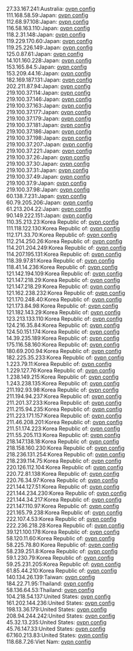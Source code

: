 27.33.167.241:Australia: [ovpn config](vpn/27_33_167_241.ovpn)  
111.168.58.59:Japan: [ovpn config](vpn/111_168_58_59.ovpn)  
112.68.97.108:Japan: [ovpn config](vpn/112_68_97_108.ovpn)  
116.58.163.110:Japan: [ovpn config](vpn/116_58_163_110.ovpn)  
118.2.31.148:Japan: [ovpn config](vpn/118_2_31_148.ovpn)  
119.229.170.60:Japan: [ovpn config](vpn/119_229_170_60.ovpn)  
119.25.226.149:Japan: [ovpn config](vpn/119_25_226_149.ovpn)  
125.0.87.61:Japan: [ovpn config](vpn/125_0_87_61.ovpn)  
14.101.160.228:Japan: [ovpn config](vpn/14_101_160_228.ovpn)  
153.165.84.5:Japan: [ovpn config](vpn/153_165_84_5.ovpn)  
153.209.44.16:Japan: [ovpn config](vpn/153_209_44_16.ovpn)  
182.169.187.131:Japan: [ovpn config](vpn/182_169_187_131.ovpn)  
202.211.87.94:Japan: [ovpn config](vpn/202_211_87_94.ovpn)  
219.100.37.114:Japan: [ovpn config](vpn/219_100_37_114.ovpn)  
219.100.37.146:Japan: [ovpn config](vpn/219_100_37_146.ovpn)  
219.100.37.163:Japan: [ovpn config](vpn/219_100_37_163.ovpn)  
219.100.37.177:Japan: [ovpn config](vpn/219_100_37_177.ovpn)  
219.100.37.179:Japan: [ovpn config](vpn/219_100_37_179.ovpn)  
219.100.37.181:Japan: [ovpn config](vpn/219_100_37_181.ovpn)  
219.100.37.186:Japan: [ovpn config](vpn/219_100_37_186.ovpn)  
219.100.37.198:Japan: [ovpn config](vpn/219_100_37_198.ovpn)  
219.100.37.207:Japan: [ovpn config](vpn/219_100_37_207.ovpn)  
219.100.37.221:Japan: [ovpn config](vpn/219_100_37_221.ovpn)  
219.100.37.26:Japan: [ovpn config](vpn/219_100_37_26.ovpn)  
219.100.37.30:Japan: [ovpn config](vpn/219_100_37_30.ovpn)  
219.100.37.31:Japan: [ovpn config](vpn/219_100_37_31.ovpn)  
219.100.37.49:Japan: [ovpn config](vpn/219_100_37_49.ovpn)  
219.100.37.9:Japan: [ovpn config](vpn/219_100_37_9.ovpn)  
219.100.37.98:Japan: [ovpn config](vpn/219_100_37_98.ovpn)  
60.138.7.231:Japan: [ovpn config](vpn/60_138_7_231.ovpn)  
60.79.205.206:Japan: [ovpn config](vpn/60_79_205_206.ovpn)  
61.213.204.22:Japan: [ovpn config](vpn/61_213_204_22.ovpn)  
90.149.222.151:Japan: [ovpn config](vpn/90_149_222_151.ovpn)  
110.35.213.23:Korea Republic of: [ovpn config](vpn/110_35_213_23.ovpn)  
111.118.122.130:Korea Republic of: [ovpn config](vpn/111_118_122_130.ovpn)  
112.171.33.70:Korea Republic of: [ovpn config](vpn/112_171_33_70.ovpn)  
112.214.250.26:Korea Republic of: [ovpn config](vpn/112_214_250_26.ovpn)  
114.201.204.249:Korea Republic of: [ovpn config](vpn/114_201_204_249.ovpn)  
114.207.195.131:Korea Republic of: [ovpn config](vpn/114_207_195_131.ovpn)  
118.39.97.81:Korea Republic of: [ovpn config](vpn/118_39_97_81.ovpn)  
118.41.14.236:Korea Republic of: [ovpn config](vpn/118_41_14_236.ovpn)  
121.142.194.109:Korea Republic of: [ovpn config](vpn/121_142_194_109.ovpn)  
121.147.218.29:Korea Republic of: [ovpn config](vpn/121_147_218_29.ovpn)  
121.147.218.29:Korea Republic of: [ovpn config](vpn/121_147_218_29.ovpn)  
121.162.238.232:Korea Republic of: [ovpn config](vpn/121_162_238_232.ovpn)  
121.170.248.40:Korea Republic of: [ovpn config](vpn/121_170_248_40.ovpn)  
121.173.84.98:Korea Republic of: [ovpn config](vpn/121_173_84_98.ovpn)  
121.182.143.29:Korea Republic of: [ovpn config](vpn/121_182_143_29.ovpn)  
123.213.133.110:Korea Republic of: [ovpn config](vpn/123_213_133_110.ovpn)  
124.216.35.84:Korea Republic of: [ovpn config](vpn/124_216_35_84.ovpn)  
124.50.151.174:Korea Republic of: [ovpn config](vpn/124_50_151_174.ovpn)  
14.39.235.189:Korea Republic of: [ovpn config](vpn/14_39_235_189.ovpn)  
175.116.58.160:Korea Republic of: [ovpn config](vpn/175_116_58_160.ovpn)  
180.69.200.94:Korea Republic of: [ovpn config](vpn/180_69_200_94.ovpn)  
182.225.35.233:Korea Republic of: [ovpn config](vpn/182_225_35_233.ovpn)  
1.223.79.11:Korea Republic of: [ovpn config](vpn/1_223_79_11.ovpn)  
1.229.127.76:Korea Republic of: [ovpn config](vpn/1_229_127_76.ovpn)  
1.238.149.215:Korea Republic of: [ovpn config](vpn/1_238_149_215.ovpn)  
1.243.238.135:Korea Republic of: [ovpn config](vpn/1_243_238_135.ovpn)  
211.192.93.98:Korea Republic of: [ovpn config](vpn/211_192_93_98.ovpn)  
211.194.94.237:Korea Republic of: [ovpn config](vpn/211_194_94_237.ovpn)  
211.201.37.233:Korea Republic of: [ovpn config](vpn/211_201_37_233.ovpn)  
211.215.94.235:Korea Republic of: [ovpn config](vpn/211_215_94_235.ovpn)  
211.223.171.157:Korea Republic of: [ovpn config](vpn/211_223_171_157.ovpn)  
211.46.208.201:Korea Republic of: [ovpn config](vpn/211_46_208_201.ovpn)  
211.51.174.223:Korea Republic of: [ovpn config](vpn/211_51_174_223.ovpn)  
211.55.205.113:Korea Republic of: [ovpn config](vpn/211_55_205_113.ovpn)  
218.147.138.18:Korea Republic of: [ovpn config](vpn/218_147_138_18.ovpn)  
218.158.160.230:Korea Republic of: [ovpn config](vpn/218_158_160_230.ovpn)  
218.236.131.254:Korea Republic of: [ovpn config](vpn/218_236_131_254.ovpn)  
218.239.114.75:Korea Republic of: [ovpn config](vpn/218_239_114_75.ovpn)  
220.126.112.104:Korea Republic of: [ovpn config](vpn/220_126_112_104.ovpn)  
220.72.81.138:Korea Republic of: [ovpn config](vpn/220_72_81_138.ovpn)  
220.76.34.97:Korea Republic of: [ovpn config](vpn/220_76_34_97.ovpn)  
221.144.127.51:Korea Republic of: [ovpn config](vpn/221_144_127_51.ovpn)  
221.144.234.230:Korea Republic of: [ovpn config](vpn/221_144_234_230.ovpn)  
221.144.34.217:Korea Republic of: [ovpn config](vpn/221_144_34_217.ovpn)  
221.147.110.97:Korea Republic of: [ovpn config](vpn/221_147_110_97.ovpn)  
221.165.79.238:Korea Republic of: [ovpn config](vpn/221_165_79_238.ovpn)  
222.107.4.53:Korea Republic of: [ovpn config](vpn/222_107_4_53.ovpn)  
222.236.218.28:Korea Republic of: [ovpn config](vpn/222_236_218_28.ovpn)  
39.121.100.178:Korea Republic of: [ovpn config](vpn/39_121_100_178.ovpn)  
58.120.11.60:Korea Republic of: [ovpn config](vpn/58_120_11_60.ovpn)  
58.225.78.80:Korea Republic of: [ovpn config](vpn/58_225_78_80.ovpn)  
58.239.251.8:Korea Republic of: [ovpn config](vpn/58_239_251_8.ovpn)  
59.1.230.79:Korea Republic of: [ovpn config](vpn/59_1_230_79.ovpn)  
59.25.231.205:Korea Republic of: [ovpn config](vpn/59_25_231_205.ovpn)  
61.85.44.210:Korea Republic of: [ovpn config](vpn/61_85_44_210.ovpn)  
140.134.26.139:Taiwan: [ovpn config](vpn/140_134_26_139.ovpn)  
184.22.71.95:Thailand: [ovpn config](vpn/184_22_71_95.ovpn)  
58.136.64.53:Thailand: [ovpn config](vpn/58_136_64_53.ovpn)  
104.218.54.137:United States: [ovpn config](vpn/104_218_54_137.ovpn)  
161.202.144.236:United States: [ovpn config](vpn/161_202_144_236.ovpn)  
198.13.36.179:United States: [ovpn config](vpn/198_13_36_179.ovpn)  
208.94.244.242:United States: [ovpn config](vpn/208_94_244_242.ovpn)  
45.32.13.235:United States: [ovpn config](vpn/45_32_13_235.ovpn)  
45.76.147.33:United States: [ovpn config](vpn/45_76_147_33.ovpn)  
67.160.213.83:United States: [ovpn config](vpn/67_160_213_83.ovpn)  
118.68.7.26:Viet Nam: [ovpn config](vpn/118_68_7_26.ovpn)  
